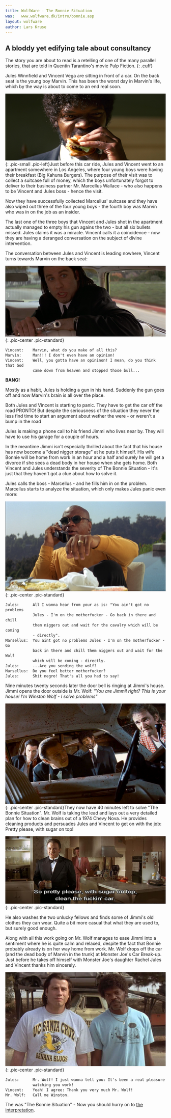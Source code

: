 ```yaml
---
title: WolfWare - The Bonnie Situation
was:   www.wolfware.dk/intro/bonnie.asp
layout: wolfware
author: Lars Kruse
---
```


## A bloddy yet edifying tale about consultancy
The story you are about to read is a retelling of one of the many parallel stories, that are told in Quentin Tarantino's movie Pulp Fiction.
{: .cuff}

Jules Winnfield and Vincent Vega are sitting in front of a car. On the back seat is the young boy Marvin. This has been the worst day in Marvin's life, which by the way is about to come to an end real soon.

![Big Kahuna Burger](/wolfware/images/jules-bkb.jpg){: .pic-small .pic-left}Just before this car ride, Jules and Vincent went to an apartment somewhere in Los Angeles, where four young boys were having their breakfast (Big Kahuna Burgers). The purpose of their visit was to collect a suitcase full of money, which the boys unfortunately forgot to deliver to their business partner Mr. Marcellus Wallace - who also happens to be Vincent and Jules boss - hence the visit.

Now they have successfully collected Marcellus' suitcase and they have also wiped out three of the four young boys - the fourth boy was Marvin who was in on the job as an insider.

The last one of the three boys that Vincent and Jules shot in the apartment actually managed to empty his gun agains the two - but all six bullets missed. Jules claims it was a miracle. Vincent calls it a coincidence - now they are having a deranged conversation on the subject of divine intervention.

The conversation between Jules and Vincent is leading nowhere, Vincent turns towards Marvin on the back seat:

![Vincent Ooops](/wolfware/images/vincent-oops.png){: .pic-center .pic-standard}

    Vincent:    Marvin, what do you make of all this?
    Marvin:     Man!!! I don't even have an opinion!
    Vincent:    Well, you gotta have an opininon! I mean, do you think that God
                came down from heaven and stopped those bull...

__BANG!__

Mostly as a habit, Jules is holding a gun in his hand. Suddenly the gun goes off and now Marvin's brain is all over the place.

Both Jules and Vincent is starting to panic. They have to get the car off the road PRONTO! But despite the seriousness of the situation they never the less find time to start an argument about wether the were - or weren't a bump in the road

Jules is making a phone call to his friend Jimmi who lives near by. They will have to use his garage for a couple of hours.

In the meantime Jimmi isn't especially thrilled about the fact that his house has now become a "dead nigger storage" at he puts it himself. His wife Bonnie will be home from work in an hour and a half and surely he will get a divorce if she sees a dead body in her house when she gets home. Both Vincent and Jules understands the severity of The Bonnie Situation - It's just that they haven't got a clue about how to solve it.

Jules calls the boss - Marcellus - and he fills him in on the problem. Marcellus starts to analyze the situation, which only makes Jules panic even more:

![marcellus](/wolfware/images/marcellus.png){: .pic-center .pic-standard}

    Jules:	    All I wanna hear from your as is: "You ain't got no problems
                Jules - I'm on the motherfucker - Go back in there and chill
                them niggers out and wait for the cavalry which will be coming
                - directly".
    Marsellus:  You aint got no problems Jules - I'm on the motherfucker - Go
                back in there and chill them niggers out and wait for the Wolf
                which will be coming - directly.
    Jules:	    ...Are you sending the wolf?
    Marsellus:  Do you feel better motherfucker?
    Jules:	    Shit negro! That's all you had to say!

Nine minutes twenty seconds later the door bell is ringing at Jimmi's house. Jimmi opens the door outside is Mr. Wolf: _"You are Jimmi! right? This is your house! I'm Winston Wolf - I solve problems"_

![74 Chevy Nova with brains](/wolfware/images/74-chevy-nova-with-brains.jpg){: .pic-center .pic-standard}They now have 40 minutes left to solve "The Bonnie Situation". Mr. Wolf is taking the lead and lays out a very detailed plan for how to clean brains out of a 1974 Chevy Nova. He provides cleaning products and persuades Jules and Vincent to get on with the job: Pretty please, with sugar on top!

![Clean the fucking car](/wolfware/images/clean-the-fucking-car.jpg){: .pic-center .pic-standard}

He also washes the two unlucky fellows and finds some of Jimmi's old clothes they can wear. Quite a bit more casual that what they are used to, but surely good enough.

Along with all this work going on Mr. Wolf manages to ease Jimmi into a sentiment where he is quite calm and relaxed, despite the fact that Bonnie probably already is on her way home from work. Mr. Wolf drops off the car (and the dead body of Marvin in the trunk) at Monster Joe's Car Break-up. Just before he takes off himself with Monster Joe's daughter Rachel Jules and Vincent thanks him sincerely.

![Vincent and Jules, Thank you](/wolfware/images/jules-vincent-thank-you.jpg){: .pic-center .pic-standard}

    Jules:      Mr. Wolf! I just wanna tell you: It's been a real pleasure
                watching you work!
    Vincent:    Yeah! I agree: Thank you very much Mr. Wolf!
    Mr. Wolf:   Call me Winston.

The was "The Bonnie Situation" - Now you should hurry on to [the interpretation](/wolfware/intro/interpretation).
